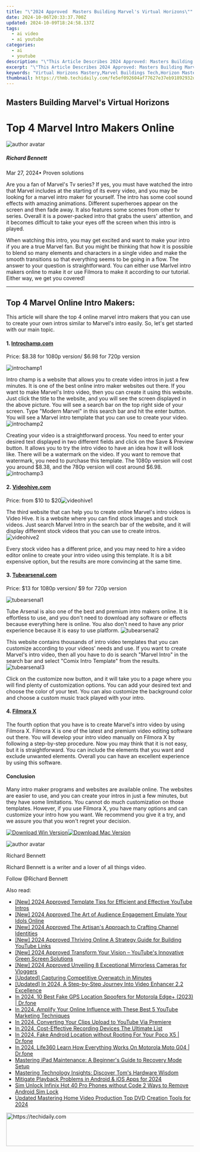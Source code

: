 ```yaml
---
title: "\"2024 Approved  Masters Building Marvel's Virtual Horizons\""
date: 2024-10-06T20:33:37.700Z
updated: 2024-10-09T18:24:58.137Z
tags:
  - ai video
  - ai youtube
categories:
  - ai
  - youtube
description: "\"This Article Describes 2024 Approved: Masters Building Marvel's Virtual Horizons\""
excerpt: "\"This Article Describes 2024 Approved: Masters Building Marvel's Virtual Horizons\""
keywords: "Virtual Horizons Mastery,Marvel Buildings Tech,Horizon Masters VR,Architectural Virtuosity,Building Design Innovation,Creative Construction Vision,Marvellous Horizon Concepts"
thumbnail: https://thmb.techidaily.com/fe5ef092604af77627e37eb91892932d5bd09d30f9ba3735b2030bed905d1671.jpg
---
```


## Masters Building Marvel's Virtual Horizons

# Top 4 Marvel Intro Makers Online

![author avatar](https://images.wondershare.com/filmora/article-images/richard-bennett.jpg)

##### Richard Bennett

 Mar 27, 2024• Proven solutions

Are you a fan of Marvel's Tv series? If yes, you must have watched the intro that Marvel includes at the starting of its every video, and you may be looking for a marvel intro maker for yourself. The intro has some cool sound effects with amazing animations. Different superheroes appear on the screen and then fade away. It also features some scenes from other tv series. Overall it is a power-packed intro that grabs the users' attention, and it becomes difficult to take your eyes off the screen when this intro is played.

When watching this intro, you may get excited and want to make your intro if you are a true Marvel fan. But you might be thinking that how it is possible to blend so many elements and characters in a single video and make the smooth transitions so that everything seems to be going in a flow. The answer to your question is straightforward. You can either use Marlvel intro makers online to make it or use Filmora to make it according to our tutorial. Either way, we get you covered!

---

## **Top 4 Marvel Online Intro Makers:**

This article will share the top 4 online marvel intro makers that you can use to create your own intros similar to Marvel's intro easily. So, let's get started with our main topic.

#### **1\.** [**Introchamp.com**](http://www.introchamp.com)

Price: $8.38 for 1080p version/ $6.98 for 720p version

 ![introchamp1](https://images.wondershare.com/filmora/article-images/introchamp1.png)

Intro champ is a website that allows you to create video intros in just a few minutes. It is one of the best online intro maker websites out there. If you want to make Marvel's Intro video, then you can create it using this website. Just click the title to the website, and you will see the screen displayed in the above picture. You will see a search bar on the top right side of your screen. Type "Modern Marvel" in this search bar and hit the enter button. You will see a Marvel intro template that you can use to create your video.![introchamp2](https://images.wondershare.com/filmora/article-images/introchamp2.png)

Creating your video is a straightforward process. You need to enter your desired text displayed in two different fields and click on the Save & Preview button. It allows you to try the intro video to have an idea how it will look like. There will be a watermark on the video. If you want to remove that watermark, you need to purchase this template. The 1080p version will cost you around $8.38, and the 780p version will cost around $6.98.![introchamp3](https://images.wondershare.com/filmora/article-images/introchamp3.png)

#### **2\.** [**Videohive.com**](https://videohive.net/)

Price: from $10 to $20![videohive1](https://images.wondershare.com/filmora/article-images/videohive1.png)

The third website that can help you to create online Marvel's intro videos is Video Hive. It is a website where you can find stock images and stock videos. Just search Marvel Intro in the search bar of the website, and it will display different stock videos that you can use to create intros. ![videohive2](https://images.wondershare.com/filmora/article-images/videohive2.png)

Every stock video has a different price, and you may need to hire a video editor online to create your intro video using this template. It is a bit expensive option, but the results are more convincing at the same time.

#### **3\.** [**Tubearsenal.com**](https://tubearsenal.com/)

Price: $13 for 1080p version/ $9 for 720p version

 ![tubearsenal1](https://images.wondershare.com/filmora/article-images/tubearsenal1.png)

Tube Arsenal is also one of the best and premium intro makers online. It is effortless to use, and you don't need to download any software or effects because everything here is online. You also don't need to have any prior experience because it is easy to use platform. ![tubearsenal2](https://images.wondershare.com/filmora/article-images/tubearsenal2.png)

This website contains thousands of intro video templates that you can customize according to your videos' needs and use. If you want to create Marvel's intro video, then all you have to do is search "Marvel Intro" in the search bar and select "Comix Intro Template" from the results.![tubearsenal3](https://images.wondershare.com/filmora/article-images/tubearsenal3.png)

Click on the customize now button, and it will take you to a page where you will find plenty of customization options. You can add your desired text and choose the color of your text. You can also customize the background color and choose a custom music track played with your intro.

#### **4\.** [**Filmora X**](https://tools.techidaily.com/wondershare/filmora/download/)

The fourth option that you have is to create Marvel's intro video by using Filmora X. Filmora X is one of the latest and premium video editing software out there. You will develop your intro video manually on Filmora X by following a step-by-step procedure. Now you may think that it is not easy, but it is straightforward. You can include the elements that you want and exclude unwanted elements. Overall you can have an excellent experience by using this software.

#### Conclusion

Many intro maker programs and websites are available online. The websites are easier to use, and you can create your intros in just a few minutes, but they have some limitations. You cannot do much customization on those templates. However, if you use Filmora X, you have many options and can customize your intro how you want. We recommend you give it a try, and we assure you that you won't regret your decision.

[![Download Win Version](https://images.wondershare.com/filmora/guide/download-btn-win.jpg)](https://tools.techidaily.com/wondershare/filmora/download/)[![Download Mac Version](https://images.wondershare.com/filmora/guide/download-btn-mac.jpg)](https://tools.techidaily.com/wondershare/filmora/download/)

![author avatar](https://images.wondershare.com/filmora/article-images/richard-bennett.jpg)

Richard Bennett

Richard Bennett is a writer and a lover of all things video.

Follow @Richard Bennett

<ins class="adsbygoogle"
     style="display:block"
     data-ad-format="autorelaxed"
     data-ad-client="ca-pub-7571918770474297"
     data-ad-slot="1223367746"></ins>

<ins class="adsbygoogle"
     style="display:block"
     data-ad-client="ca-pub-7571918770474297"
     data-ad-slot="8358498916"
     data-ad-format="auto"
     data-full-width-responsive="true"></ins>

<span class="atpl-alsoreadstyle">Also read:</span>
<div><ul>
<li><a href="https://youtube-docs.techidaily.com/024-approved-template-tips-for-efficient-and-effective-youtube-intros/"><u>[New] 2024 Approved Template Tips for Efficient and Effective YouTube Intros</u></a></li>
<li><a href="https://youtube-docs.techidaily.com/024-approved-the-art-of-audience-engagement-emulate-your-idols-online/"><u>[New] 2024 Approved The Art of Audience Engagement Emulate Your Idols Online</u></a></li>
<li><a href="https://youtube-docs.techidaily.com/024-approved-the-artisans-approach-to-crafting-channel-identities/"><u>[New] 2024 Approved The Artisan's Approach to Crafting Channel Identities</u></a></li>
<li><a href="https://youtube-docs.techidaily.com/024-approved-thriving-online-a-strategy-guide-for-building-youtube-links/"><u>[New] 2024 Approved Thriving Online A Strategy Guide for Building YouTube Links</u></a></li>
<li><a href="https://youtube-docs.techidaily.com/024-approved-transform-your-vision-youtubes-innovative-green-screen-solutions/"><u>[New] 2024 Approved Transform Your Vision – YouTube's Innovative Green Screen Solutions</u></a></li>
<li><a href="https://youtube-docs.techidaily.com/024-approved-unveiling-8-exceptional-mirrorless-cameras-for-vloggers/"><u>[New] 2024 Approved Unveiling 8 Exceptional Mirrorless Cameras for Vloggers</u></a></li>
<li><a href="https://screen-recording.techidaily.com/updated-capturing-competitive-overwatch-in-minutes/"><u>[Updated] Capturing Competitive Overwatch in Minutes</u></a></li>
<li><a href="https://fox-friendly.techidaily.com/updated-in-2024-a-step-by-step-journey-into-video-enhancer-22-excellence/"><u>[Updated] In 2024, A Step-by-Step Journey Into Video Enhancer 2.2 Excellence</u></a></li>
<li><a href="https://fake-location.techidaily.com/in-2024-10-best-fake-gps-location-spoofers-for-motorola-edgeplus-2023-drfone-by-drfone-virtual-android/"><u>In 2024, 10 Best Fake GPS Location Spoofers for Motorola Edge+ (2023) | Dr.fone</u></a></li>
<li><a href="https://youtube-docs.techidaily.com/24-amplify-your-online-influence-with-these-best-5-youtube-marketing-techniques/"><u>In 2024, Amplify Your Online Influence with These Best 5 YouTube Marketing Techniques</u></a></li>
<li><a href="https://youtube-docs.techidaily.com/24-converting-your-clips-upload-to-youtube-via-premiere/"><u>In 2024, Converting Your Clips Upload to YouTube Via Premiere</u></a></li>
<li><a href="https://youtube-docs.techidaily.com/24-cost-effective-recording-devices-the-ultimate-list/"><u>In 2024, Cost-Effective Recording Devices The Ultimate List</u></a></li>
<li><a href="https://android-location.techidaily.com/in-2024-fake-android-location-without-rooting-for-your-poco-x5-drfone-by-drfone-virtual/"><u>In 2024, Fake Android Location without Rooting For Your Poco X5 | Dr.fone</u></a></li>
<li><a href="https://phone-solutions.techidaily.com/in-2024-life360-learn-how-everything-works-on-motorola-moto-g04-drfone-by-drfone-virtual-android/"><u>In 2024, Life360 Learn How Everything Works On Motorola Moto G04 | Dr.fone</u></a></li>
<li><a href="https://fox-that.techidaily.com/mastering-ipad-maintenance-a-beginners-guide-to-recovery-mode-setup/"><u>Mastering iPad Maintenance: A Beginner's Guide to Recovery Mode Setup</u></a></li>
<li><a href="https://hardware-tips.techidaily.com/mastering-technology-insights-discover-toms-hardware-wisdom/"><u>Mastering Technology Insights: Discover Tom's Hardware Wisdom</u></a></li>
<li><a href="https://facebook-video-recording.techidaily.com/mitigate-playback-problems-in-android-and-ios-apps-for-2024/"><u>Mitigate Playback Problems in Android & iOS Apps for 2024</u></a></li>
<li><a href="https://sim-unlock.techidaily.com/sim-unlock-infinix-hot-40-pro-phones-without-code-2-ways-to-remove-android-sim-lock-by-drfone-android/"><u>Sim Unlock Infinix Hot 40 Pro Phones without Code 2 Ways to Remove Android Sim Lock</u></a></li>
<li><a href="https://ai-video-apps.techidaily.com/updated-mastering-home-video-production-top-dvd-creation-tools-for-2024/"><u>Updated Mastering Home Video Production Top DVD Creation Tools for 2024</u></a></li>
</ul></div>

<!-- affiliate ads begin -->
<a href="https://appsumo.8odi.net/c/5597632/2002018/7443" target="_top" id="2002018">
  <img src="//a.impactradius-go.com/display-ad/7443-2002018" border="0" alt="https://techidaily.com" width="728" height="90"/>
</a>
<img height="0" width="0" src="https://appsumo.8odi.net/i/5597632/2002018/7443" style="position:absolute;visibility:hidden;" border="0" />
<!-- affiliate ads end -->

